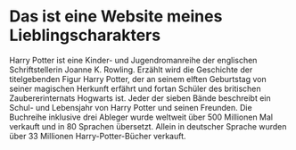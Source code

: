 # Das ist eine Website meines Lieblingscharakters
Harry Potter ist eine Kinder- und Jugendromanreihe der englischen Schriftstellerin Joanne K. Rowling. Erzählt wird die Geschichte der titelgebenden Figur Harry Potter, der an seinem elften Geburtstag von seiner magischen Herkunft erfährt und fortan Schüler des britischen Zaubererinternats Hogwarts ist. Jeder der sieben Bände beschreibt ein Schul- und Lebensjahr von Harry Potter und seinen Freunden. Die Buchreihe inklusive drei Ableger wurde weltweit über 500 Millionen Mal verkauft und in 80 Sprachen übersetzt. Allein in deutscher Sprache wurden über 33 Millionen Harry-Potter-Bücher verkauft.
